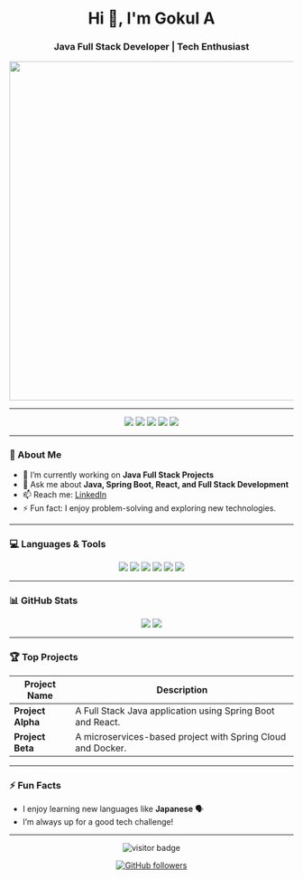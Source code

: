 <h1 align="center">Hi 👋, I'm Gokul A</h1>
<h3 align="center">Java Full Stack Developer | Tech Enthusiast</h3>

<p align="center">
  <img align="center" src="https://user-images.githubusercontent.com/61057666/169029838-74df663d-2e62-4d77-bdff-b43f7d63f00f.png" width="600"/>
</p>

---

<p align="center">
  <img src="https://img.shields.io/badge/Java-%23ED8B00.svg?style=for-the-badge&logo=java&logoColor=white"/>
  <img src="https://img.shields.io/badge/Spring%20Boot-%236DB33F.svg?style=for-the-badge&logo=spring-boot&logoColor=white"/>
  <img src="https://img.shields.io/badge/React-%2320232a.svg?style=for-the-badge&logo=react&logoColor=%2361DAFB"/>
  <img src="https://img.shields.io/badge/MySQL-%2300f.svg?style=for-the-badge&logo=mysql&logoColor=white"/>
  <img src="https://img.shields.io/badge/TypeScript-%23007ACC.svg?style=for-the-badge&logo=typescript&logoColor=white"/>
</p>

---

### 🚀 About Me

- 🔭 I’m currently working on **Java Full Stack Projects**
- 💬 Ask me about **Java, Spring Boot, React, and Full Stack Development**
- 📫 Reach me: [LinkedIn](https://www.linkedin.com/in/gokul2916/)
- ⚡ Fun fact: I enjoy problem-solving and exploring new technologies.

---

### 💻 Languages & Tools

<p align="center">
  <img src="https://img.shields.io/badge/Java-%23ED8B00.svg?style=for-the-badge&logo=openjdk&logoColor=white" />
  <img src="https://img.shields.io/badge/JavaScript-%23323330.svg?style=for-the-badge&logo=javascript&logoColor=%23F7DF1E"/>
  <img src="https://img.shields.io/badge/React-%2320232a.svg?style=for-the-badge&logo=react&logoColor=%2361DAFB"/>
  <img src="https://img.shields.io/badge/Spring%20Boot-%236DB33F.svg?style=for-the-badge&logo=spring-boot&logoColor=white"/>
  <img src="https://img.shields.io/badge/MySQL-%2300f.svg?style=for-the-badge&logo=mysql&logoColor=white"/>
  <img src="https://img.shields.io/badge/TypeScript-%23007ACC.svg?style=for-the-badge&logo=typescript&logoColor=white"/>
</p>

---

### 📊 GitHub Stats

<p align="center">
  <img src="https://github-readme-stats.vercel.app/api?username=GOKUL29-06&theme=tokyonight&show_icons=true&hide=issues"/>
  <img src="https://github-readme-streak-stats.herokuapp.com/?user=GOKUL29-06&theme=tokyonight&hide_border=true"/>
</p>

---

### 🏆 Top Projects

| Project Name | Description |
|--------------|-------------|
| **Project Alpha** | A Full Stack Java application using Spring Boot and React. |
| **Project Beta** | A microservices-based project with Spring Cloud and Docker. |

---

### ⚡ Fun Facts

- I enjoy learning new languages like **Japanese** 🗣️
- I’m always up for a good tech challenge!

---

<p align="center">
  <img src="https://visitor-badge.laobi.icu/badge?page_id=GOKUL29-06" alt="visitor badge"/>
</p>

<p align="center">
  <a href="https://github.com/GOKUL29-06?tab=followers"><img src="https://img.shields.io/github/followers/GOKUL29-06?label=Followers&style=social" alt="GitHub followers"/></a>
</p>
